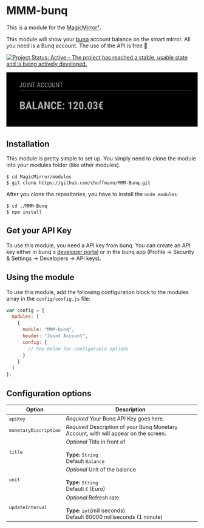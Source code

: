 # MMM-bunq

This is a module for the [MagicMirror²](https://github.com/MichMich/MagicMirror/).

This module will show your [bunq](https://www.bunq.com/) account balance on the smart mirror. All you need is a Bunq account. The use of the API is free 🙌

[![Project Status: Active – The project has reached a stable, usable state and is being actively developed.](https://www.repostatus.org/badges/latest/active.svg)](https://www.repostatus.org/#active)

![Screenshot](img/img.png)

## Installation

This module is pretty simple to set up. You simply need to clone the module into your modules folder (like other modules).

```
$ cd MagicMirror/modules
$ git clone https://github.com/choffmann/MMM-Bunq.git
```

After you clone the repositories, you have to install the `node modules`

```
$ cd ./MMM-Bunq
$ npm install
```

## Get your API Key

To use this module, you need a API key from bunq. You can create an API key either in bunq`s [developer portal](https://developer.bunq.com/) or in the bunq app (Profile → Security & Settings → Developers → API keys).

## Using the module

To use this module, add the following configuration block to the modules array in the `config/config.js` file:

```js
var config = {
  modules: [
    {
      module: "MMM-bunq",
      header: "Joint Account",
      config: {
        // See below for configurable options
      }
    }
  ]
};
```

## Configuration options

| Option                | Description                                                                                             |
| --------------------- | ------------------------------------------------------------------------------------------------------- |
| `apiKey`              | _Required_ Your Bunq API Key goes here.                                                                 |
| `monetaryDiscription` | _Required_ Description of your Bunq Monetary Account, with will appear on the screen.                   |
| `title`               | _Optional_ Title in front of <br><br>**Type:** `String` <br>Default `Balance`                           |
| `unit`                | _Optional_ Unit of the balance <br><br>**Type:** `String` <br>Default `€` (Euro)                        |
| `updateInterval`      | _Optional_ Refresh rate <br><br>**Type:** `int`(milliseconds) <br>Default 60000 milliseconds (1 minute) |
